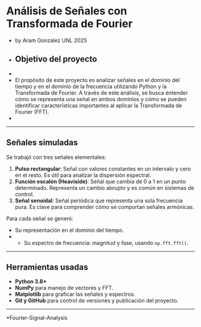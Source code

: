 # Análisis de Señales con Transformada de Fourier

- by Aram Gonzalez UNL 2025
- ## Objetivo del proyecto
-
- El propósito de este proyecto es analizar señales en el dominio del tiempo y en el dominio de la frecuencia utilizando Python y la Transformada de Fourier. A través de este análisis, se busca entender cómo se representa una señal en ambos dominios y cómo se pueden identificar características importantes al aplicar la Transformada de Fourier (FFT).
-
---

## Señales simuladas

Se trabajó con tres señales elementales:

1. **Pulso rectangular**: Señal con valores constantes en un intervalo y cero en el resto. Es útil para analizar la dispersión espectral.
2. **Función escalón (Heaviside)**: Señal que cambia de 0 a 1 en un punto determinado. Representa un cambio abrupto y es común en sistemas de control.
3. **Señal senoidal**: Señal periódica que representa una sola frecuencia pura. Es clave para comprender cómo se comportan señales armónicas.

Para cada señal se generó:
- Su representación en el dominio del tiempo.
- - Su espectro de frecuencia: magnitud y fase, usando `np.fft.fft()`.


---

## Herramientas usadas

- **Python 3.8+**
- **NumPy** para manejo de vectores y FFT.
- **Matplotlib** para graficar las señales y espectros.
- **Git y GitHub** para control de versiones y publicación del proyecto.

---




*Fourier-Signal-Analysis
